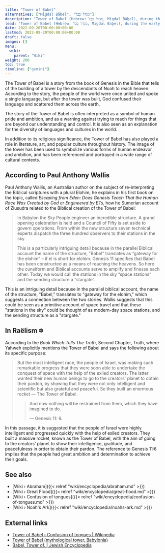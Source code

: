 ```yaml
---
title: "Tower of Babel"
alternatives: ["Mīgdal Bāḇel", "מִגְדַּל בָּבֶל"]
description: "Tower of Babel (Hebrew: מִגְדַּל בָּבֶל, Mīgdal Bāḇel), during the early days after the Great Flood, an interstellar spacecraft (perhaps elongated in shape like a rocket) that was built in a collaborative effort between the people of Israel and the exiled Elohimian creators. The purpose of the spacecraft was to improve the diplomatic relations with the Elohimian home planet who were hostile to the preservation of life on Earth by securing amensty for its inhabitants."
lead: "Tower of Babel (Hebrew: מִגְדַּל בָּבֶל, Mīgdal Bāḇel), during the early days after the Great Flood, an interstellar spacecraft (perhaps elongated in shape like a rocket) that was built in a collaborative effort between the people of Israel and the exiled Elohimian creators. The purpose of the spacecraft was to improve the diplomatic relations with the Elohimian home planet who were hostile to the preservation of life on Earth by securing amensty for its inhabitants."
date: 2022-09-20T00:00:00+00:00
lastmod: 2022-09-20T00:00:00+00:00
draft: false
images: []
menu:
  wiki:
    parent: "Wiki"
weight: 200
toc: true
timeline: ["gemini"]
---
```


The Tower of Babel is a story from the book of Genesis in the Bible that tells of the building of a tower by the descendants of Noah to reach heaven. According to the story, the people of the world were once united and spoke a single language, but after the tower was built, God confused their language and scattered them across the earth.

The story of the Tower of Babel is often interpreted as a symbol of human pride and ambition, and as a warning against trying to reach for things that are beyond our understanding and control. It is also seen as an explanation for the diversity of languages and cultures in the world.

In addition to its religious significance, the Tower of Babel has also played a role in literature, art, and popular culture throughout history. The image of the tower has been used to symbolize various forms of human endeavor and ambition, and has been referenced and portrayed in a wide range of cultural contexts.

## According to Paul Anthony Wallis

Paul Anthony Wallis, an Australian author on the subject of re-interpreting the Biblical scriptures with a plural Elohim, he explains in his first book on the topic, called _Escaping from Eden: Does Genesis Teach That the Human Race Was Created by God or Engineered by ETs_, how he Sumerian account of Ziusudra related to the Biblical creation of the Tower of Babel:

> In Babylon the Sky People engineer an incredible structure. A grand opening celebration is held and a Council of Fifty is set aside to govern operations. From within the new structure seven technical experts dispatch the three hundred observers to their
stations in the sky.
>
> This is a particularly intriguing detail because in the parallel Biblical account the name of the structure, “Babel” translates as “gateway for the elohim” – if el is short for elohim. Genesis 11 specifies that Babel has been constructed as a means of reaching the heavens. So here the cuneiform and Biblical accounts serve to amplify and finesse each other. Today we would call the stations in the sky “space stations” and the sending structure a “stargate”.

This is an intriguing detail because in the parallel biblical account, the name of the structure, "Babel," translates to "gateway for the elohim," which suggests a connection between the two stories. Wallis suggests that this could be seen as a primitive account of space travel and that these "stations in the sky" could be thought of as modern-day space stations, and the sending structure as a "stargate."

## In Raëlism 🔯

According to the _Book Which Tells The Truth_, Second Chapter, Truth, where Yahweh explicitly mentions the Tower of Babel and says the following about its specific purpose:

> But the most intelligent race, the people of Israel, was making such remarkable progress that they were soon able to undertake the conquest of space with the help of the exiled creators. The latter wanted their new human beings to go to the creators' planet to obtain their pardon, by showing that they were not only intelligent and scientific but also grateful and peaceful. So they built an enormous rocket — The Tower of Babel.
>
>> And now nothing will be restrained from them, which they have imagined to do.
>>
>> — Genesis 11: 6.

In this passage, it is suggested that the people of Israel were highly intelligent and progressed quickly with the help of exiled creators. They built a massive rocket, known as the Tower of Babel, with the aim of going to the creators’ planet to show their intelligence, gratitude, and peacefulness in order to obtain their pardon. The reference to Genesis 11:6 implies that the people had great ambition and determination to achieve their goals.

## See also

- [Wiki › Abraham]({{< relref "wiki/encyclopedia/abraham.md" >}})
- [Wiki › Great Flood]({{< relref "wiki/encyclopedia/great-flood.md" >}})
- [Wiki › Confusion of tongues]({{< relref "wiki/encyclopedia/confusion-of-tongues.md" >}})
- [Wiki › Noah\'s Ark]({{< relref "wiki/encyclopedia/noahs-ark.md" >}})

## External links

- [Tower of Babel › Confusion of tongues | Wikipedia](https://en.wikipedia.org/wiki/Tower_of_Babel#Confusion_of_tongues)
- [Tower of Babel (mythological tower, Babylonia)](https://www.britannica.com/topic/Tower-of-Babel)
- [Babel, Tower of. | Jewish Encyclopedia](https://www.jewishencyclopedia.com/articles/2279-babel-tower-of)

